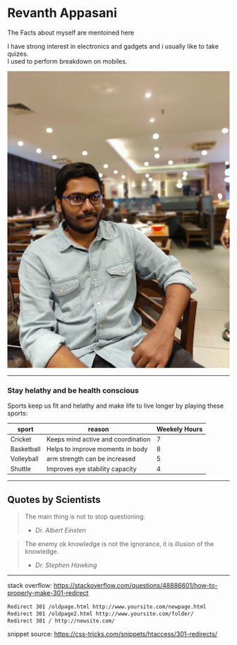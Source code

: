 # Revanth Appasani

The Facts about myself are mentoined here

I have strong interest in electronics and gadgets and i usually like to take quizes.<br>
I used to perform breakdown on mobiles.<br>

![revanth](revanth.jpg)

---
### Stay helathy and be health conscious

Sports keep us fit and helathy and make life to live longer by playing these sports:

| sport      | reason                              | Weekely Hours  |
| --------   | ----------------------------------  | ------------   |
| Cricket    | Keeps mind active and coordination  |    7           |
| Basketball | Helps to improve moments in body    |    8           |    
| Volleyball | arm strength can be increased       |    5           |
| Shuttle    |  Improves eye stability capacity    |    4           |

---

## Quotes by Scientists

> The main thing is not to stop questioning.
> - *Dr. Albert Einsten*

> The enemy ok knowledge is not the ignorance, it is illusion of the knowledge.
> - *Dr. Stephen Hawking*

---

stack overflow: <https://stackoverflow.com/questions/48886601/how-to-properly-make-301-redirect>

``` htaccess
Redirect 301 /oldpage.html http://www.yoursite.com/newpage.html
Redirect 301 /oldpage2.html http://www.yoursite.com/folder/
Redirect 301 / http://newsite.com/

```

snippet source: <https://css-tricks.com/snippets/htaccess/301-redirects/>

